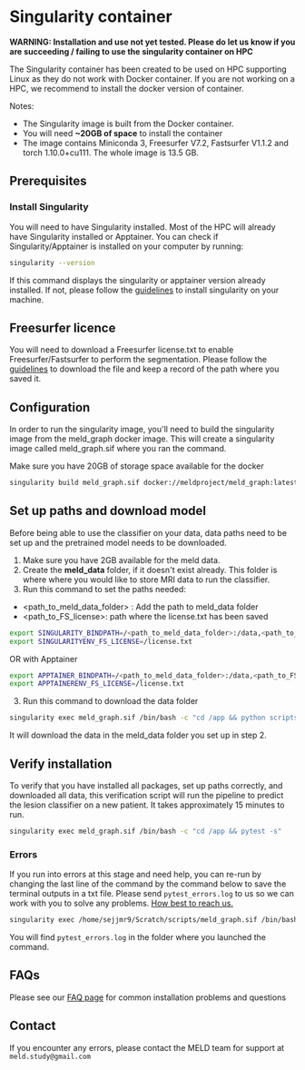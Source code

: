 # Singularity container

**WARNING: Installation and use not yet tested. Please do let us know if you are succeeding / failing to use the singularity container on HPC**

The Singularity container has been created to be used on HPC supporting Linux as they do not work with Docker container. If you are not working on a HPC, we recommend to install the docker version of container. 

Notes: 
- The Singularity image is built from the Docker container. 
- You will need **~20GB of space** to install the container
- The image contains Miniconda 3, Freesurfer V7.2, Fastsurfer V1.1.2 and torch 1.10.0+cu111. The whole image is 13.5 GB.  

## Prerequisites

### Install Singularity
You will need to have Singularity installed. Most of the HPC will already have Singularity installed or Apptainer. You can check if Singularity/Apptainer is installed on your computer by running:
```bash
singularity --version
```
If this command displays the singularity or apptainer version already installed. If not, please follow the [guidelines](https://docs.sylabs.io/guides/3.0/user-guide/installation.html) to install singularity on your machine.


## Freesurfer licence
You will need to download a Freesurfer license.txt to enable Freesurfer/Fastsurfer to perform the segmentation. Please follow the [guidelines](https://surfer.nmr.mgh.harvard.edu/fswiki/License) to download the file and keep a record of the path where you saved it. 

## Configuration
In order to run the singularity image, you'll need to build the singularity image from the meld_graph docker image. This will create a singularity image called meld_graph.sif where you ran the command. 

Make sure you have 20GB of storage space available for the docker

```bash
singularity build meld_graph.sif docker://meldproject/meld_graph:latest 
```

## Set up paths and download model
Before being able to use the classifier on your data, data paths need to be set up and the pretrained model needs to be downloaded. 

1. Make sure you have 2GB available for the meld data.
2. Create the **meld_data** folder, if it doesn't exist already. This folder is where where you would like to store MRI data to run the classifier. 
2. Run this command to set the paths needed:
-  <path_to_meld_data_folder> : Add the path to meld_data folder
- <path_to_FS_license>: path where the license.txt has been saved
```bash
export SINGULARITY_BINDPATH=/<path_to_meld_data_folder>:/data,<path_to_FS_license>/license.txt:/license.txt:ro
export SINGULARITYENV_FS_LICENSE=/license.txt
```
OR with Apptainer
```bash
export APPTAINER_BINDPATH=/<path_to_meld_data_folder>:/data,<path_to_FS_license>/license.txt:/license.txt:ro
export APPTAINERENV_FS_LICENSE=/license.txt
```

3. Run this command to download the data folder 
```bash
singularity exec meld_graph.sif /bin/bash -c "cd /app && python scripts/new_patient_pipeline/prepare_classifier.py "
```
It will download the data in the meld_data folder you set up in step 2. 

## Verify installation
To verify that you have installed all packages, set up paths correctly, and downloaded all data, this verification script will run the pipeline to predict the lesion classifier on a new patient. It takes approximately 15 minutes to run.

```bash
singularity exec meld_graph.sif /bin/bash -c "cd /app && pytest -s"
```

### Errors
If you run into errors at this stage and need help, you can re-run by changing the last line of the command by the command below to save the terminal outputs in a txt file. Please send `pytest_errors.log` to us so we can work with you to solve any problems. [How best to reach us.](#contact)

```bash
singularity exec /home/sejjmr9/Scratch/scripts/meld_graph.sif /bin/bash -c "cd /app && pytest -s | tee pytest_errors.log"
```

You will find `pytest_errors.log` in the folder where you launched the command. 


## FAQs
Please see our [FAQ page](https://meld-graph.readthedocs.io/en/latest/FAQs.html) for common installation problems and questions

## Contact

If you encounter any errors, please contact the MELD team for support at `meld.study@gmail.com`
